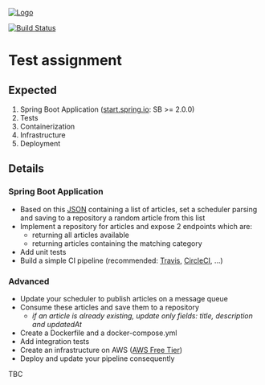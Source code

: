 
[![Logo][upday-image]][upday-url]

[![Build Status][travis-image]][travis-url-main]

# Test assignment
## Expected
1. Spring Boot Application ([start.spring.io](https://start.spring.io): SB >= 2.0.0)
2. Tests
3. Containerization
4. Infrastructure
5. Deployment

## Details
### Spring Boot Application
* Based on this [JSON](src/main/resources/articles.json) containing a list of articles, set a scheduler parsing and saving to a repository a random article from this list
* Implement a repository for articles and expose 2 endpoints which are:
  * returning all articles available
  * returning articles containing the matching category
* Add unit tests
* Build a simple CI pipeline (recommended: [Travis](https://travis-ci.org), [CircleCI](https://circleci.com), ...)

### Advanced
* Update your scheduler to publish articles on a message queue
* Consume these articles and save them to a repository
    * _if an article is already existing, update only fields: title, description and updatedAt_
* Create a Dockerfile and a docker-compose.yml
* Add integration tests
* Create an infrastructure on AWS ([AWS Free Tier](https://aws.amazon.com/free/))
* Deploy and update your pipeline consequently

TBC

[upday-image]: https://cdn-images-1.medium.com/max/1200/1*PgHdkXmYtlE4lAdmagLy_w.png
[upday-url]: http://www.upday.com/en/

[travis-image]: https://travis-ci.org/chomatdam/upday-test-assignment.svg?branch=master
[travis-url-main]: https://travis-ci.org/chomatdam/upday-test-assignment
